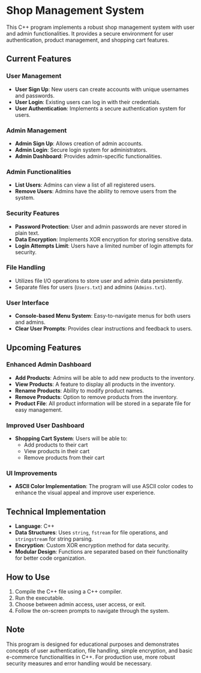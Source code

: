 # Shop Management System

This C++ program implements a robust shop management system with user and admin functionalities. It provides a secure environment for user authentication, product management, and shopping cart features.

## Current Features

### User Management
- **User Sign Up**: New users can create accounts with unique usernames and passwords.
- **User Login**: Existing users can log in with their credentials.
- **User Authentication**: Implements a secure authentication system for users.

### Admin Management
- **Admin Sign Up**: Allows creation of admin accounts.
- **Admin Login**: Secure login system for administrators.
- **Admin Dashboard**: Provides admin-specific functionalities.

### Admin Functionalities
- **List Users**: Admins can view a list of all registered users.
- **Remove Users**: Admins have the ability to remove users from the system.

### Security Features
- **Password Protection**: User and admin passwords are never stored in plain text.
- **Data Encryption**: Implements XOR encryption for storing sensitive data.
- **Login Attempts Limit**: Users have a limited number of login attempts for security.

### File Handling
- Utilizes file I/O operations to store user and admin data persistently.
- Separate files for users (`Users.txt`) and admins (`Admins.txt`).

### User Interface
- **Console-based Menu System**: Easy-to-navigate menus for both users and admins.
- **Clear User Prompts**: Provides clear instructions and feedback to users.

## Upcoming Features

### Enhanced Admin Dashboard
- **Add Products**: Admins will be able to add new products to the inventory.
- **View Products**: A feature to display all products in the inventory.
- **Rename Products**: Ability to modify product names.
- **Remove Products**: Option to remove products from the inventory.
- **Product File**: All product information will be stored in a separate file for easy management.

### Improved User Dashboard
- **Shopping Cart System**: Users will be able to:
  - Add products to their cart
  - View products in their cart
  - Remove products from their cart

### UI Improvements
- **ASCII Color Implementation**: The program will use ASCII color codes to enhance the visual appeal and improve user experience.

## Technical Implementation

- **Language**: C++
- **Data Structures**: Uses `string`, `fstream` for file operations, and `stringstream` for string parsing.
- **Encryption**: Custom XOR encryption method for data security.
- **Modular Design**: Functions are separated based on their functionality for better code organization.

## How to Use

1. Compile the C++ file using a C++ compiler.
2. Run the executable.
3. Choose between admin access, user access, or exit.
4. Follow the on-screen prompts to navigate through the system.

## Note

This program is designed for educational purposes and demonstrates concepts of user authentication, file handling, simple encryption, and basic e-commerce functionalities in C++. For production use, more robust security measures and error handling would be necessary.
